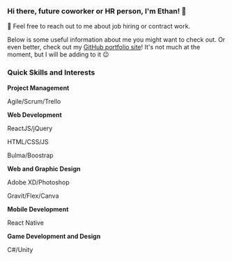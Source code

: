 ### Hi there, future coworker or HR person, I'm Ethan! 👋

💬 Feel free to reach out to me about job hiring or contract work.

Below is some useful information about me you might want to check out. Or even better, check out my [GitHub portfolio site](https://tomrich01.github.io/TomRich01/)! It's not much at the moment, but I will be adding to it :wink:

### Quick Skills and Interests

**Project Management**

Agile/Scrum/Trello

**Web Development**

ReactJS/jQuery

HTML/CSS/JS

Bulma/Boostrap

**Web and Graphic Design**

Adobe XD/Photoshop

Gravit/Flex/Canva

**Mobile Development**

React Native

**Game Development and Design**

C#/Unity
